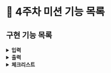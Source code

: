 # :pushpin: 4주차 미션 기능 목록

## 구현 기능 목록
<details>
<summary><b>입력</b></summary>
<div markdown="1">

 - [x] 로또 구입 금액을 입력 받는다. 
  > - [x] 구입 금액은 1,000원 단위로 입력 받기.  1,000원으로 나누어 떨어지지 않는 경우 예외 처리.
  > - [x] 숫자 입력하지 않은 경우 예외처리
 - [x] 당첨 번호를 입력 받는다. 번호는 쉼표(,)를 기준으로 구분한다. 
  >- **예외처리** : 
  >- [x] 숫자가 아닌 경우 -> util에서 처리
  >- [x] , (쉼표)로 나눠지지 않는 경우
  >- [x] 6글자가 아닌 경우
  >- [x] 숫자가 1~45 범위에서 벗어난 경우
  >- [x] 중복된 숫자를 입력한 경우
 - 보너스 번호를 입력받기
  >- **예외처리** :
  >- [x] 숫자가 아닌 경우
  >- [x] 숫자가 1~45 범위에서 벗어난 경우
  >- [x] 중복된 숫자를 입력한 경우 -> WinningNumber 클래스를 인스턴스 변수로 InputView에서 받음
</div>
</details>

<details>
<summary><b>출력</b></summary>
<div markdown="1">

- [ ] 발행한 로또 수량 및 번호를 출력
- [ ] 로또 번호는 오름차순으로 정렬하여 보여준다.
```
8개를 구매했습니다.
[8, 21, 23, 41, 42, 43] 
[3, 5, 11, 16, 32, 38] 
[7, 11, 16, 35, 36, 44] 
[1, 8, 11, 31, 41, 42] 
[13, 14, 16, 38, 42, 45] 
[7, 11, 30, 40, 42, 43] 
[2, 13, 22, 32, 38, 45] 
[1, 3, 5, 14, 22, 45]
```
- [ ] 당첨 내역을 출력 
>- 다음과 같은 **형식** 지키기
```
3개 일치 (5,000원) - 1개
4개 일치 (50,000원) - 0개
5개 일치 (1,500,000원) - 0개
5개 일치, 보너스 볼 일치 (30,000,000원) - 0개
6개 일치 (2,000,000,000원) - 0개
```

- [ ] 수익률 구하기 : 수익률은 소수점 둘째 자리에서 반올림한다. (ex. 100.0%, 51.5%, 1,000,000.0%)
- [ ] 예외 상황 시 "[ERROR]"로 시작하는 에러 문구로 시작하는 에러 문구 출력

</div>
</details>

<details>
<summary><b>체크리스트</b></summary>
<div markdown="1">

- [ ] indent 2까지. while문 안 if문까지 허용
- [ ] 테스트 코드 작성
- [ ] else 및 switch문 사용 금지
- [ ] ENUM 적용
- [ ] 메서드 라인 15줄 이하
- [ ] `camp.nextstep.edu.missionutils.Randoms`의 `pickUniqueNumbersInRange()`를 활용한다.
- [ ] `camp.nextstep.edu.missionutils.Console`의 `readLine()`을 활용
- [ ] Lotto 클래스를 활용해 구현하기
> - [ ] 매개 변수가 없는 생성자를 추가할 수 없다.
> - [ ] `numbers`의 접근 제어자인 private을 변경할 수 없다.
> - [ ] `Lotto`에 필드(인스턴스 변수)를 추가할 수 없다. 
> - [ ] `Lotto`에 패키지 변경은 가능하다.

</div>
</details>